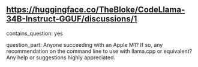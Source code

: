 ## https://huggingface.co/TheBloke/CodeLlama-34B-Instruct-GGUF/discussions/1

contains_question: yes

question_part: Anyone succeeding with an Apple M1? If so, any recommendation on the command line to use with llama.cpp or equivalent? Any help or suggestions highly appreciated.